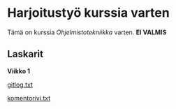 # Harjoitustyö kurssia varten

Tämä on kurssia *Ohjelmistotekniikka* varten. **EI VALMIS**

## Laskarit

**Viikko 1**

[gitlog.txt](https://github.com/T-Marenk/ot-harjoitustyo/blob/main/laskarit/viikko1/gitlog.txt)

[komentorivi.txt](https://github.com/T-Marenk/ot-harjoitustyo/blob/main/laskarit/viikko1/komentorivi.txt)
